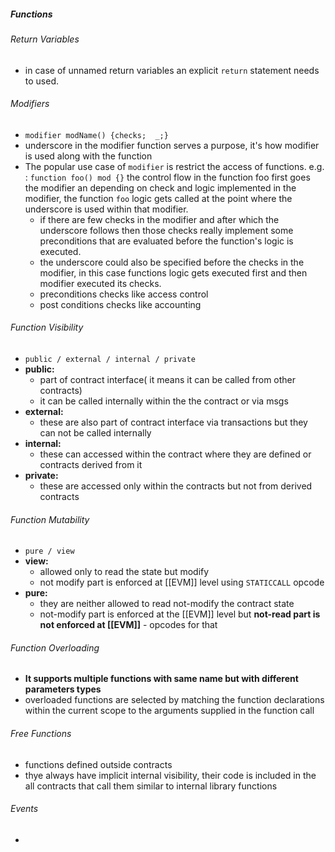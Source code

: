 ##### Functions
###### Return Variables
- in case of unnamed return variables an explicit `return` statement needs to used.
###### Modifiers
- ```modifier modName() {checks;  _;}```
- underscore in the modifier function serves a purpose, it's how modifier is used along with the function
- The popular use case of `modifier` is restrict the access of functions.
	e.g. : `function foo() mod {}` the control flow in the function foo first goes the modifier an depending on check and logic implemented in the modifier, the function `foo` logic gets called at the point where the underscore is used within that modifier.
	- if there are few checks in the modifier and after which the underscore follows then those checks really implement some preconditions that are evaluated before the function's logic is executed.
	- the underscore could also be specified before the checks in the modifier, in this case functions logic gets executed first and then modifier executed its checks.
	- preconditions checks like access control
	- post conditions checks like accounting 
###### Function Visibility
- `public / external / internal / private`
- **public:** 
	- part of contract interface( it means it can be called from other contracts)
	- it can be called internally within the the contract or via msgs
- **external:**
	- these are also part of contract interface via transactions but they can not be called internally
- **internal:**
	- these can accessed within the contract where they are defined or contracts derived from it
- **private:**
	- these are accessed only within the contracts but not from derived contracts
###### Function Mutability
- `pure / view`
- **view:**
	- allowed only to read the state but modify
	- not modify part is enforced at [[EVM]] level using `STATICCALL` opcode
- **pure:**
	- they are neither allowed to read not-modify the contract state
	- not-modify part is enforced at the [[EVM]] level but **not-read part is not enforced at [[EVM]]** - opcodes for that
###### Function Overloading
- **It supports multiple functions with same name but with different parameters types**
- overloaded functions are selected by matching the function declarations within the current scope to the arguments supplied in the function call
###### Free Functions
- functions defined outside contracts
- thye always have implicit internal visibility, their code is included in the all contracts that call them similar to internal library functions
###### Events
- 
